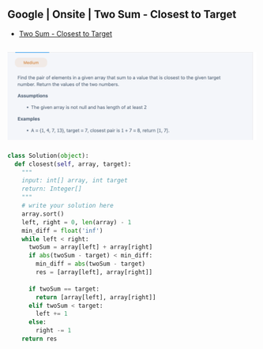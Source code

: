 ## Google | Onsite | Two Sum - Closest to Target
- [Two Sum - Closest to Target](https://leetcode.com/discuss/post/241808/google-onsite-two-sum-closest-to-target-qmjzs/)

![](img/2025-04-16-22-36-49.png)
---

```py
class Solution(object):
  def closest(self, array, target):
    """
    input: int[] array, int target
    return: Integer[]
    """
    # write your solution here
    array.sort()
    left, right = 0, len(array) - 1
    min_diff = float('inf')
    while left < right:
      twoSum = array[left] + array[right]
      if abs(twoSum - target) < min_diff:
        min_diff = abs(twoSum - target)
        res = [array[left], array[right]]

      if twoSum == target:
        return [array[left], array[right]]
      elif twoSum < target:
        left += 1
      else:
        right -= 1
    return res
```